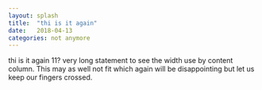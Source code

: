 ```yaml
---
layout: splash
title:  "thi is it again"
date:   2018-04-13
categories: not anymore
---
```

thi is it again 11?  very long statement to see the width use by content column. This may as well not fit which again will be disappointing but let us keep our fingers crossed.
